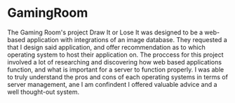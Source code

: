 # GamingRoom

The Gaming Room's project Draw It or Lose It was designed to be a web-based application with integrations of an image database. They requested a that I design said application, and offer recommendation as to which operating system to host their application on. The proccess for this project involved a lot of researching and discovering how web based applications function, and what is important for a server to function properly. I was able to truly understand the pros and cons of each operating systems in terms of server management, ane I am confindent I offered valuable advice and a well thought-out system.
